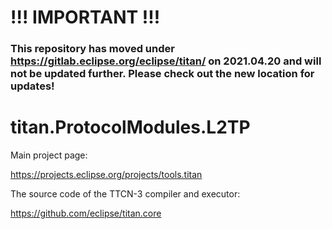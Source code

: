 # !!! IMPORTANT !!!
### This repository has moved under https://gitlab.eclipse.org/eclipse/titan/ on 2021.04.20 and will not be updated further. Please check out the new location for updates!

# 

# titan.ProtocolModules.L2TP

Main project page:

https://projects.eclipse.org/projects/tools.titan

The source code of the TTCN-3 compiler and executor:

https://github.com/eclipse/titan.core
